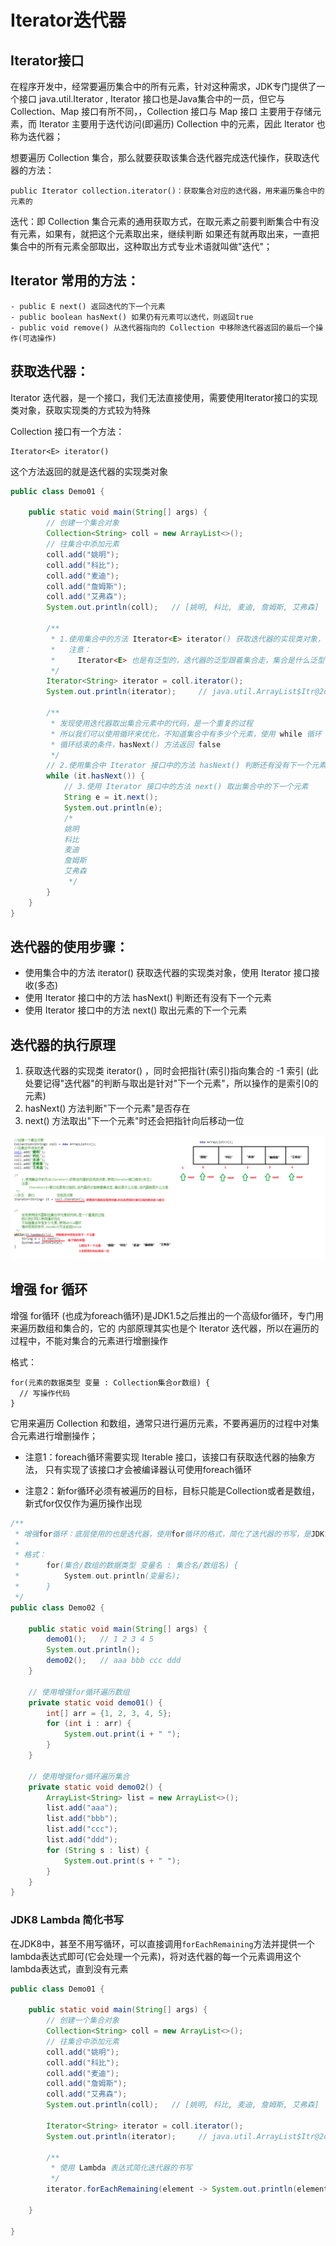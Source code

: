# Iterator迭代器
	
## Iterator接口
	
在程序开发中，经常要遍历集合中的所有元素，针对这种需求，JDK专门提供了一个接口 java.util.Iterator ,
Iterator 接口也是Java集合中的一员，但它与 Collection、Map 接口有所不同，，Collection 接口与 Map 接口
主要用于存储元素，而 Iterator 主要用于迭代访问(即遍历) Collection 中的元素，因此 Iterator 也称为迭代器；
	
想要遍历 Collection 集合，那么就要获取该集合迭代器完成迭代操作，获取迭代器的方法：
		
	public Iterator collection.iterator()：获取集合对应的迭代器，用来遍历集合中的元素的
	
迭代：即 Collection 集合元素的通用获取方式，在取元素之前要判断集合中有没有元素，如果有，就把这个元素取出来，继续判断
如果还有就再取出来，一直把集合中的所有元素全部取出，这种取出方式专业术语就叫做"迭代"；

## Iterator 常用的方法：
		
	- public E next() 返回迭代的下一个元素
	- public boolean hasNext() 如果仍有元素可以迭代，则返回true
	- public void remove() 从迭代器指向的 Collection 中移除迭代器返回的最后一个操作(可选操作)

## 获取迭代器：
Iterator 迭代器，是一个接口，我们无法直接使用，需要使用Iterator接口的实现类对象，获取实现类的方式较为特殊
	
Collection 接口有一个方法：

	Iterator<E> iterator()
	
这个方法返回的就是迭代器的实现类对象

```java
public class Demo01 {

    public static void main(String[] args) {
        // 创建一个集合对象
        Collection<String> coll = new ArrayList<>();
        // 往集合中添加元素
        coll.add("姚明");
        coll.add("科比");
        coll.add("麦迪");
        coll.add("詹姆斯");
        coll.add("艾弗森");
        System.out.println(coll);   // [姚明, 科比, 麦迪, 詹姆斯, 艾弗森]

        /**
         * 1.使用集合中的方法 Iterator<E> iterator() 获取迭代器的实现类对象，使用 Iterator 接口接收(多态)
         *   注意：
         *     Iterator<E> 也是有泛型的，迭代器的泛型跟着集合走，集合是什么泛型，迭代器就是什么泛型
         */
        Iterator<String> iterator = coll.iterator();
        System.out.println(iterator);     // java.util.ArrayList$Itr@2d98a335

        /**
         * 发现使用迭代器取出集合元素中的代码，是一个重复的过程
         * 所以我们可以使用循环来优化，不知道集合中有多少个元素，使用 while 循环
         * 循环结束的条件，hasNext() 方法返回 false
         */
        // 2.使用集合中 Iterator 接口中的方法 hasNext() 判断还有没有下一个元素
        while (it.hasNext()) {
            // 3.使用 Iterator 接口中的方法 next() 取出集合中的下一个元素
            String e = it.next();
            System.out.println(e);
            /*
            姚明
            科比
            麦迪
            詹姆斯
            艾弗森
             */
        } 
    }
}
```
	 
## 迭代器的使用步骤：

- 使用集合中的方法 iterator() 获取迭代器的实现类对象，使用 Iterator 接口接收(多态)
- 使用 Iterator 接口中的方法 hasNext() 判断还有没有下一个元素
- 使用 Iterator 接口中的方法 next() 取出元素的下一个元素

## 迭代器的执行原理
		
1) 获取迭代器的实现类 iterator() ，同时会把指针(索引)指向集合的 -1 索引
			 (此处要记得"迭代器"的判断与取出是针对"下一个元素"，所以操作的是索引0的元素)
2) hasNext() 方法判断"下一个元素"是否存在
3) next() 方法取出"下一个元素"时还会把指针向后移动一位

![](02_迭代器的实现原理(1).bmp)

## 增强 for 循环
		
增强 for循环 (也成为foreach循环)是JDK1.5之后推出的一个高级for循环，专门用来遍历数组和集合的，它的
内部原理其实也是个 Iterator 迭代器，所以在遍历的过程中，不能对集合的元素进行增删操作

格式：
	
	for(元素的数据类型 变量 : Collection集合or数组) {
	  // 写操作代码
	}
			
它用来遍历 Collection 和数组，通常只进行遍历元素，不要再遍历的过程中对集合元素进行增删操作；
		
- 注意1：foreach循环需要实现 Iterable<T> 接口，该接口有获取迭代器的抽象方法，
		只有实现了该接口才会被编译器认可使用foreach循环
		
- 注意2：新for循环必须有被遍历的目标，目标只能是Collection或者是数组，新式for仅仅作为遍历操作出现

```java
/**
 * 增强for循环：底层使用的也是迭代器，使用for循环的格式，简化了迭代器的书写，是JDK1.5之后推出的新特性
 *
 * 格式：
 *      for(集合/数组的数据类型 变量名 : 集合名/数组名) {
 *          System.out.println(变量名);
 *      }
 */
public class Demo02 {

    public static void main(String[] args) {
        demo01();   // 1 2 3 4 5
        System.out.println();
        demo02();   // aaa bbb ccc ddd
    }

    // 使用增强for循环遍历数组
    private static void demo01() {
        int[] arr = {1, 2, 3, 4, 5};
        for (int i : arr) {
            System.out.print(i + " ");
        }
    }

    // 使用增强for循环遍历集合
    private static void demo02() {
        ArrayList<String> list = new ArrayList<>();
        list.add("aaa");
        list.add("bbb");
        list.add("ccc");
        list.add("ddd");
        for (String s : list) {
            System.out.print(s + " ");
        }
    }
}
```

### JDK8 Lambda 简化书写

在JDK8中，甚至不用写循环，可以直接调用`forEachRemaining`方法并提供一个
lambda表达式即可(它会处理一个元素)，将对迭代器的每一个元素调用这个 lambda表达式，直到没有元素

```java
public class Demo01 {

    public static void main(String[] args) {
        // 创建一个集合对象
        Collection<String> coll = new ArrayList<>();
        // 往集合中添加元素
        coll.add("姚明");
        coll.add("科比");
        coll.add("麦迪");
        coll.add("詹姆斯");
        coll.add("艾弗森");
        System.out.println(coll);   // [姚明, 科比, 麦迪, 詹姆斯, 艾弗森]

        Iterator<String> iterator = coll.iterator();
        System.out.println(iterator);     // java.util.ArrayList$Itr@2d98a335

        /**
         * 使用 Lambda 表达式简化迭代器的书写
         */
        iterator.forEachRemaining(element -> System.out.println(element));

    }

}
```
